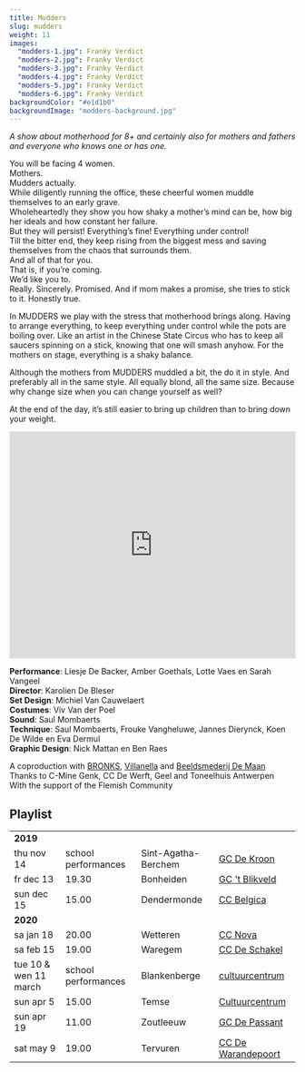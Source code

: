 ```yaml
---
title: Mudders
slug: mudders
weight: 11
images:
  "modders-1.jpg": Franky Verdict
  "modders-2.jpg": Franky Verdict
  "modders-3.jpg": Franky Verdict
  "modders-4.jpg": Franky Verdict
  "modders-5.jpg": Franky Verdict
  "modders-6.jpg": Franky Verdict
backgroundColor: "#e1d1b0"
backgroundImage: "modders-background.jpg"
---
```

_A show about motherhood for 8+ and certainly also for mothers and fathers and everyone who knows one or has one._

You will be facing 4 women.<br>
Mothers.<br>
Mudders actually.<br>
While diligently running the office, these cheerful women muddle themselves to an early grave. <br>
Wholeheartedly they show you how shaky a mother’s mind can be, how big her ideals and how constant her failure. <br>
But they will persist! Everything’s fine! Everything under control! <br>
Till the bitter end, they keep rising from the biggest mess and saving themselves from the chaos that surrounds them. <br>
And all of that for you. <br>
That is, if you’re coming. <br>
We’d like you to. <br>
Really. Sincerely. Promised. And if mom makes a promise, she tries to stick to it. Honestly true.

In MUDDERS we play with the stress that motherhood brings along. Having to arrange everything, to keep everything under control while the pots are boiling over. Like an artist in the Chinese State Circus who has to keep all saucers spinning on a stick, knowing that one will smash anyhow. For the mothers on stage, everything is a shaky balance.

Although the mothers from MUDDERS muddled a bit, the do it in style. And preferably all in the same style. All equally blond, all the same size.
Because why change size when you can change yourself as well?

At the end of the day, it’s still easier to bring up children than to bring down your weight.

<iframe src="https://player.vimeo.com/video/245175026?title=0&byline=0&portrait=0" width="100%" height="400" frameborder="0" webkitallowfullscreen mozallowfullscreen allowfullscreen></iframe>

**Performance**:  Liesje De Backer, Amber Goethals, Lotte Vaes en Sarah Vangeel<br>
**Director**: Karolien De Bleser<br>
**Set Design**: Michiel Van Cauwelaert<br>
**Costumes**: Viv Van der Poel<br>
**Sound**: Saul Mombaerts<br>
**Technique**: Saul Mombaerts, Frouke Vangheluwe, Jannes Dierynck, Koen De Wilde en Eva Dermul<br>
**Graphic Design**: Nick Mattan en Ben Raes<br>

A coproduction with <a href="http://www.bronks.be/nl/">BRONKS</a>, <a href="https://www.destudio.com/">Villanella</a> and <a href="http://www.demaan.be/">Beeldsmederij De Maan</a><br>
Thanks to C-Mine Genk, CC De Werft, Geel and Toneelhuis Antwerpen <br>
With the support of the Flemish Community

## Playlist
<div class="table-responsive">
<table class="speellijst">

<tr><td colspan="5"><strong>2019</strong></td></tr>
<tr><td>thu nov 14</td><td>school performances</td><td>Sint-Agatha-Berchem</td><td><a href="http://www.gcdekroon.be">GC De Kroon</td></tr>
<tr><td>fr dec 13</td><td>19.30</td><td>Bonheiden</td><td><a href="http://www.blikveld.be">GC 't Blikveld</a></td></tr>
<tr><td>sun dec 15</td><td>15.00</td><td>Dendermonde</td><td><a href="http://www.ccbelgica.be">CC Belgica</a></td></tr>

<tr><td colspan="5"><strong>2020</strong></td></tr>
<tr><td>sa jan 18</td><td>20.00</td><td>Wetteren</td><td><a href="http://www.ccnovawetteren.be">CC Nova</a></td></tr>
<tr><td>sa feb 15</td><td>19.00</td><td>Waregem</td><td><a href="http://www.ccdeschakel.be">CC De Schakel</a></td></tr>
<tr><td>tue 10 & wen 11 march</td><td>school performances</td><td>Blankenberge</td><td><a href="http://www.blankenberge.be/cultuur">cultuurcentrum</a></td></tr>
<tr><td>sun apr 5</td><td>15.00</td><td>Temse</td><td><a href="http://www.cultuurcentrumtemse.be">Cultuurcentrum</a></td></tr>
<tr><td>sun apr 19</td><td>11.00</td><td>Zoutleeuw</td><td><a href="http://www.zoutleeuw.be">GC De Passant</a></td></tr>
<tr><td>sat may 9</td><td>19.00</td><td>Tervuren</td><td><a href="http://www.dewarandepoort.be">CC De Warandepoort</a></td></tr>

</table>
</div>
